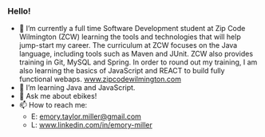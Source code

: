 ### Hello!


- 🔭 I’m currently a full time Software Development student at Zip Code Wilmington (ZCW) learning the tools and technologies that will help jump-start my career. The curriculum at ZCW focuses on the Java language, including tools such as Maven and JUnit. ZCW also provides training in Git, MySQL and Spring. In order to round out my training, I am also learning the basics of JavaScript and REACT to build fully functional webaps. www.zipcodewilmington.com
- 🌱 I’m learning Java and JavaScript.
- 💬 Ask me about ebikes!
- 📫 How to reach me: 
   - E: emory.taylor.miller@gmail.com
   - L: www.linkedin.com/in/emory-miller
